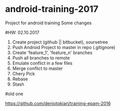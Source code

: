 # android-training-2017
Project for android training
Some changes


#HW: 02.10.2017

1. Create project (github || bitbucket), soursetree
2. Push Android Project to master in repo (.gitignore)
3. Create 'feature_1', 'feature_n' branches
4. Push all branches to remote
5. Emulate conflict in a few files
6. Merge conflict to master
7. Chery Pick
8. Rebase
9. Stash

#old one

https://github.com/deniotokiari/training-epam-2016
